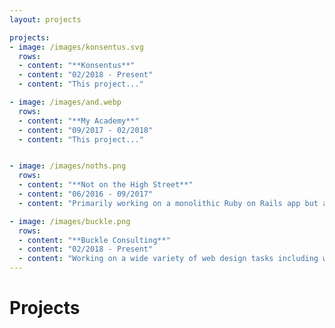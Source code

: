 ```yaml
---
layout: projects

projects:
- image: /images/konsentus.svg
  rows:
  - content: "**Konsentus**"
  - content: "02/2018 - Present"
  - content: "This project..."

- image: /images/and.webp
  rows:
  - content: "**My Academy**"
  - content: "09/2017 - 02/2018"
  - content: "This project..."


- image: /images/noths.png
  rows:
  - content: "**Not on the High Street**"
  - content: "06/2016 - 09/2017"
  - content: "Primarily working on a monolithic Ruby on Rails app but also includes Node, React and Swift. I worked across the company in a number of areas, using a range of technologies and software design patterns as architecture was moving away from a monolithic application towards a microservices architecture."

- image: /images/buckle.png
  rows:
  - content: "**Buckle Consulting**"
  - content: "02/2018 - Present"
  - content: "Working on a wide variety of web design tasks including working on CSS, HTML and PHP, updating existing websites to be responsively designed, high levels of communication with clients including requirements elicitation and some design and page slicing."
---
```


# Projects 

